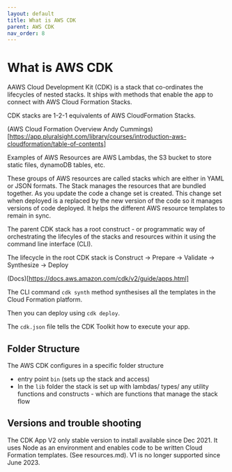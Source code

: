 ```yaml
---
layout: default
title: What is AWS CDK
parent: AWS CDK
nav_order: 8
---
```



# What is AWS CDK

AAWS Cloud Development Kit (CDK) is a stack that co-ordinates the lifecycles of nested stacks. It ships with methods that enable the app to connect with AWS Cloud Formation Stacks.

CDK stacks are 1-2-1 equivalents of AWS CloudFormation Stacks.

(AWS Cloud Formation Overview Andy Cummings)[https://app.pluralsight.com/library/courses/introduction-aws-cloudformation/table-of-contents]

Examples of AWS Resources are AWS Lambdas, the S3 bucket to store static files, dynamoDB tables, etc.

These groups of AWS resources are called stacks which are either in YAML or JSON formats. The Stack manages the resources that are bundled together. As you update the code a change set is created. This change set when deployed is a replaced by the new version of the code so it manages versions of code deployed. It helps the different AWS resource templates to remain in sync.

The parent CDK stack has a root construct - or programmatic way of orchestrating the lifecyles of the stacks and resources within it using the command line interface (CLI).

The lifecycle in the root CDK stack is Construct -> Prepare -> Validate -> Synthesize -> Deploy

(Docs)[https://docs.aws.amazon.com/cdk/v2/guide/apps.html]

The CLI command `cdk synth` method synthesises all the templates in the Cloud Formation platform.

Then you can deploy using `cdk deploy`.

The `cdk.json` file tells the CDK Toolkit how to execute your app.

## Folder Structure

The AWS CDK configures in a specific folder structure

- entry point `bin` (sets up the stack and access)
- In the `lib` folder the stack is set up with lambdas/ types/ any utility functions and constructs - which are functions that manage the stack flow

## Versions and trouble shooting

The CDK App V2 only stable version to install available since Dec 2021. It uses Node as an environment and enables code to be written Cloud Formation templates. (See resources.md). V1 is no longer supported since June 2023.
